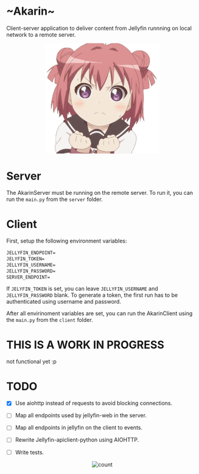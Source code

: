 # ~Akarin~

Client-server application to deliver content from Jellyfin runnning on local network to a remote server.

<p align="center">
    <img src="images/akarin.png" width=300 alt="akarin">
</p>

# Server

The AkarinServer must be running on the remote server. To run it, you can run the `main.py` from the `server` folder.

# Client

First, setup the following environment variables:

```
JELLYFIN_ENDPOINT=
JELYFIN_TOKEN=
JELLYFIN_USERNAME=
JELLYFIN_PASSWORD=
SERVER_ENDPOINT=
```

If `JELYFIN_TOKEN` is set, you can leave `JELLYFIN_USERNAME` and `JELLYFIN_PASSWORD` blank. To generate a token, the first run has to be authenticated using username and password.

After all envirinoment variables are set, you can run the AkarinClient using the `main.py` from the `client` folder.


# THIS IS A WORK IN PROGRESS

not functional yet :p

# TODO

- [x] Use aiohttp instead of requests to avoid blocking connections.
- [ ] Map all endpoints used by jellyfin-web in the server.
- [ ] Map all endpoints in jellyfin on the client to events.
- [ ] Rewrite Jellyfin-apiclient-python using AIOHTTP.
- [ ] Write tests.


<p align="center">
    <img src="https://count.kamuridesu.com?username=Akarin" width=300 alt="count">
</p>
